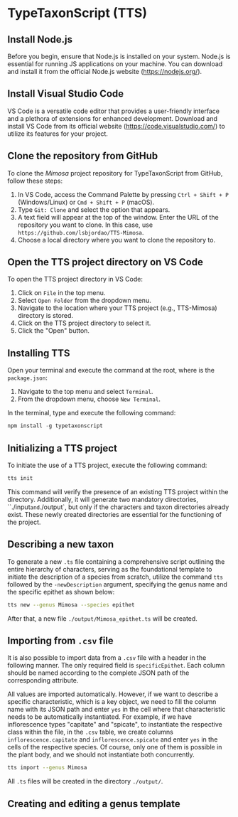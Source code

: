 # TypeTaxonScript (TTS)

## Install Node.js

Before you begin, ensure that Node.js is installed on your system. Node.js is essential for running JS applications on your machine. You can download and install it from the official Node.js website (https://nodejs.org/).

## Install Visual Studio Code

VS Code is a versatile code editor that provides a user-friendly interface and a plethora of extensions for enhanced development. Download and install VS Code from its official website (https://code.visualstudio.com/) to utilize its features for your project.

## Clone the repository from GitHub

To clone the *Mimosa* project repository for TypeTaxonScript from GitHub, follow these steps:

1. In VS Code, access the Command Palette by pressing `Ctrl + Shift + P` (Windows/Linux) or `Cmd + Shift + P` (macOS).
2. Type `Git: Clone` and select the option that appears.
3. A text field will appear at the top of the window. Enter the URL of the repository you want to clone. In this case, use `https://github.com/lsbjordao/TTS-Mimosa`.
4. Choose a local directory where you want to clone the repository to.

## Open the TTS project directory on VS Code

To open the TTS project directory in VS Code:

1. Click on `File` in the top menu.
2. Select `Open Folder` from the dropdown menu.
3. Navigate to the location where your TTS project (e.g., TTS-Mimosa) directory is stored.
4. Click on the TTS project directory to select it.
5. Click the "Open" button.

## Installing TTS

Open your terminal and execute the command at the root, where is the `package.json`:

1. Navigate to the top menu and select `Terminal`.
2. From the dropdown menu, choose `New Terminal`.

In the terminal, type and execute the following command:

```ts
npm install -g typetaxonscript
```

## Initializing a TTS project

To initiate the use of a TTS project, execute the following command:

```bash
tts init
```

This command will verify the presence of an existing TTS project within the directory. Additionally, it will generate two mandatory directories, ``./input` and `./output`, but only if the characters and taxon directories already exist. These newly created directories are essential for the functioning of the project.

## Describing a new taxon

To generate a new `.ts` file containing a comprehensive script outlining the entire hierarchy of characters, serving as the foundational template to initiate the description of a species from scratch, utilize the command `tts` followed by the `-newDescription` argument, specifying the genus name and the specific epithet as shown below:

```bash
tts new --genus Mimosa --species epithet
```

After that, a new file `./output/Mimosa_epithet.ts` will be created.

## Importing from `.csv` file

It is also possible to import data from a `.csv` file with a header in the following manner. The only required field is `specificEpithet`. Each column should be named according to the complete JSON path of the corresponding attribute.

All values are imported automatically. However, if we want to describe a specific characteristic, which is a key object, we need to fill the column name with its JSON path and enter `yes` in the cell where that characteristic needs to be automatically instantiated. For example, if we have inflorescence types "capitate" and "spicate", to instantiate the respective class within the file, in the `.csv` table, we create columns `inflorescence.capitate` and `inflorescence.spicate` and enter `yes` in the cells of the respective species. Of course, only one of them is possible in the plant body, and we should not instantiate both concurrently.

```bash
tts import --genus Mimosa
```

All `.ts` files will be created in the directory `./output/`.

## Creating and editing a genus template

